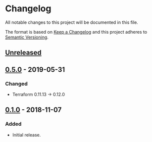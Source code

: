 # Changelog
All notable changes to this project will be documented in this file.

The format is based on [Keep a Changelog](http://keepachangelog.com/en/1.0.0/)
and this project adheres to [Semantic Versioning](http://semver.org/spec/v2.0.0.html).

## [Unreleased]

## [0.5.0] - 2019-05-31
### Changed
- Terraform 0.11.13 -> 0.12.0

## [0.1.0] - 2018-11-07
### Added
- Initial release.

[Unreleased]: https://github.com/pagerinc/docker-terraform/compare/0.5.0...HEAD
[0.5.0]: https://github.com/pagerinc/docker-terraform/compare/0.1.0...0.5.0
[0.1.0]: https://github.com/pagerinc/docker-terraform/compare/df2265e...0.1.0
